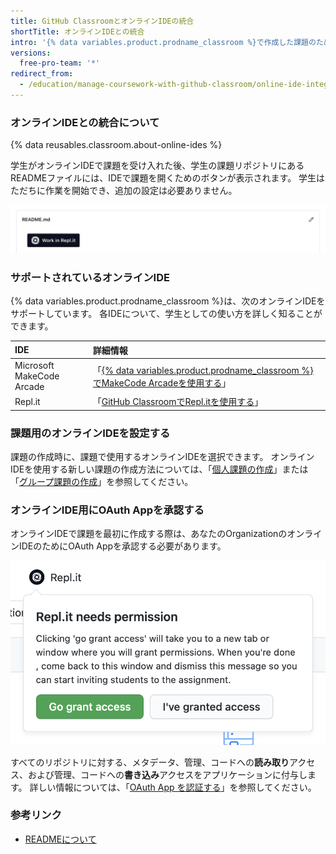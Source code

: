```yaml
---
title: GitHub ClassroomとオンラインIDEの統合
shortTitle: オンラインIDEとの統合
intro: '{% data variables.product.prodname_classroom %}で作成した課題のために、サポートされているオンライン統合開発環境 (IDE) を事前に設定できます。'
versions:
  free-pro-team: '*'
redirect_from:
  - /education/manage-coursework-with-github-classroom/online-ide-integrations
---
```


### オンラインIDEとの統合について

{% data reusables.classroom.about-online-ides %}

学生がオンラインIDEで課題を受け入れた後、学生の課題リポジトリにあるREADMEファイルには、IDEで課題を開くためのボタンが表示されます。 学生はただちに作業を開始でき、追加の設定は必要ありません。

![課題リポジトリのREADME.mdにあるオンラインIDEのボタン](/assets/images/help/classroom/assignment-repository-ide-button-in-readme.png)

### サポートされているオンラインIDE

{% data variables.product.prodname_classroom %}は、次のオンラインIDEをサポートしています。 各IDEについて、学生としての使い方を詳しく知ることができます。

| IDE                       | 詳細情報                                                                                                                                                                           |
|:------------------------- |:------------------------------------------------------------------------------------------------------------------------------------------------------------------------------ |
| Microsoft MakeCode Arcade | 「[{% data variables.product.prodname_classroom %}でMakeCode Arcadeを使用する](/education/manage-coursework-with-github-classroom/about-using-makecode-arcade-with-github-classroom)」 |
| Repl.it                   | 「[GitHub ClassroomでRepl.itを使用する](/education/manage-coursework-with-github-classroom/about-using-replit-with-github-classroom)」                                                 |

### 課題用のオンラインIDEを設定する

課題の作成時に、課題で使用するオンラインIDEを選択できます。 オンラインIDEを使用する新しい課題の作成方法については、「[個人課題の作成](/education/manage-coursework-with-github-classroom/create-an-individual-assignment)」または「[グループ課題の作成](/education/manage-coursework-with-github-classroom/create-a-group-assignment)」を参照してください。

### オンラインIDE用にOAuth Appを承認する

オンラインIDEで課題を最初に作成する際は、あなたのOrganizationのオンラインIDEのためにOAuth Appを承認する必要があります。

![オンラインIDEに対してOAuth Appを承認するための、ポップオーバーにある [Go grant access] ボタン](/assets/images/help/classroom/assignment-ide-go-grant-access-button.png)

すべてのリポジトリに対する、メタデータ、管理、コードへの**読み取り**アクセス、および管理、コードへの**書き込み**アクセスをアプリケーションに付与します。 詳しい情報については、「[OAuth App を認証する](/github/authenticating-to-github/authorizing-oauth-apps)」を参照してください。

### 参考リンク

- [READMEについて](/github/creating-cloning-and-archiving-repositories/about-readmes)
